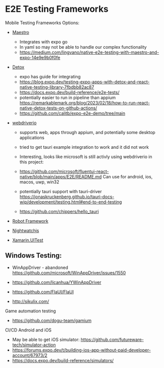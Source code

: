 # E2E Testing Frameworks

Mobile Testing Frameworks Options:

- [Maestro](https://maestro.mobile.dev/platform-support/react-native)
  - Integrates with expo go
  - In yaml so may not be able to handle our complex functionality
  - https://medium.com/lingvano/native-e2e-testing-with-maestro-and-expo-14e9e9b0f0fe


- [Detox](https://github.com/wix/Detox)
    - expo has guide for integrating
    - https://blog.expo.dev/testing-expo-apps-with-detox-and-react-native-testing-library-7fbdbb82ac87
    - https://docs.expo.dev/build-reference/e2e-tests/
    - potentially easier to run in pipeline than appium https://remarkablemark.org/blog/2023/02/18/how-to-run-react-native-detox-tests-on-github-actions/
    - https://github.com/calitb/expo-e2e-demo/tree/main

- [webdriverio](https://webdriver.io/)
    - supports web, apps through appium, and potentially some desktop applications
    - tried to get tauri example integration to work and it did not work

    - Interesting, looks like microsoft is still activly using webdriverio in this project:
    - https://github.com/microsoft/fluentui-react-native/blob/main/apps/E2E/README.md
    Can use for android, ios, macos, uwp, win32

    - potentially tauri support with tauri-driver
    https://jonaskruckenberg.github.io/tauri-docs-wip/development/testing.html#end-to-end-testing
    - https://github.com/chippers/hello_tauri

- [Robot Framework](https://github.com/robotframework/robotframework)

- [Nightwatchjs](https://github.com/nightwatchjs/nightwatch)

- [Xamarin.UITest](https://learn.microsoft.com/en-us/appcenter/test-cloud/frameworks/uitest/)


Windows Testing:
- 

- WinAppDriver - abandoned https://github.com/microsoft/WinAppDriver/issues/1550
- https://github.com/licanhua/YWinAppDriver
- https://github.com/FlaUI/FlaUI

- http://sikulix.com/


Game automation testing
- https://github.com/dogu-team/gamium

CI/CD Android and iOS

- May be able to get iOS simulator: https://github.com/futureware-tech/simulator-action
- https://forums.expo.dev/t/building-ios-app-without-paid-developer-account/67973/2
- https://docs.expo.dev/build-reference/simulators/